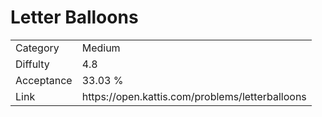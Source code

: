 # Letter Balloons

<table>
    <tr>
        <td>Category</td>
        <td>Medium</td>
    </tr>
    <tr>
        <td>Diffulty</td>
        <td>4.8</td>
    </tr>
    <tr>
        <td>Acceptance</td>
        <td>33.03 %</td>
    </tr>
    <tr>
        <td>Link</td>
        <td>https://open.kattis.com/problems/letterballoons</td>
    </tr>
</table>